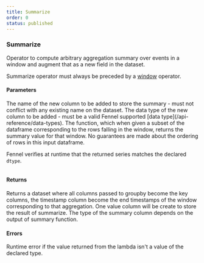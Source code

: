 ```yaml
---
title: Summarize
order: 0
status: published
---
```

### Summarize
Operator to compute arbitrary aggregation summary over events in a window and 
augment that as a new field in the dataset.

Summarize operator must always be preceded by a [window](/api-reference/operators/window) operator.

#### Parameters
<Expandable title="field" type="str">
The name of the new column to be added to store the summary - must not conflict 
with any existing name on the dataset.
</Expandable>

<Expandable title="dtype" type="Type">
The data type of the new column to be added - must be a valid Fennel supported
[data type](/api-reference/data-types).
</Expandable>

<Expandable title="func" type="Callable[pd.Dataframe, pd.Series[T]]">
The function, which when given a subset of the dataframe corresponding to the 
rows falling in the window, returns the summary value for that window. No 
guarantees are made about the ordering of rows in this input dataframe.

Fennel verifies at runtime that the returned series matches the declared `dtype`.
</Expandable>

<pre snippet="api-reference/operators/summarize#basic" status="success"
    message="Calculate total amount per window in 15-min session windows">
</pre>

#### Returns
<Expandable type="Dataset">
Returns a dataset where all columns passed to groupby become the key columns, 
the timestamp column become the end timestamps of the window corresponding to 
that aggregation. One value column will be create to store the result of summarize. 
The type of the summary column depends on the output of summary function.
</Expandable>

#### Errors
<Expandable title="Invalid value at runtime">
Runtime error if the value returned from the lambda isn't a value of
the declared type.
</Expandable>

<pre snippet="api-reference/operators/summarize#wrong_type" status="error"
    message="The summarize result is defined as int but assign to type float">
</pre>

<pre snippet="api-reference/operators/summarize#runtime_error" status="error"
    message="The summarize result is an int but got a str in the schema type">
</pre>

